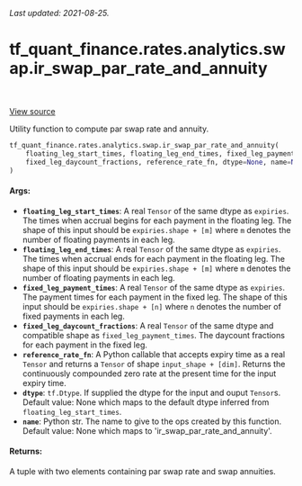 <!--
This file is generated by a tool. Do not edit directly.
For open-source contributions the docs will be updated automatically.
-->

*Last updated: 2021-08-25.*

<div itemscope itemtype="http://developers.google.com/ReferenceObject">
<meta itemprop="name" content="tf_quant_finance.rates.analytics.swap.ir_swap_par_rate_and_annuity" />
<meta itemprop="path" content="Stable" />
</div>

# tf_quant_finance.rates.analytics.swap.ir_swap_par_rate_and_annuity

<!-- Insert buttons and diff -->

<table class="tfo-notebook-buttons tfo-api" align="left">
</table>

<a target="_blank" href="https://github.com/google/tf-quant-finance/blob/master/tf_quant_finance/rates/analytics/swap.py">View source</a>



Utility function to compute par swap rate and annuity.

```python
tf_quant_finance.rates.analytics.swap.ir_swap_par_rate_and_annuity(
    floating_leg_start_times, floating_leg_end_times, fixed_leg_payment_times,
    fixed_leg_daycount_fractions, reference_rate_fn, dtype=None, name=None
)
```



<!-- Placeholder for "Used in" -->


#### Args:


* <b>`floating_leg_start_times`</b>: A real `Tensor` of the same dtype as `expiries`.
  The times when accrual begins for each payment in the floating leg. The
  shape of this input should be `expiries.shape + [m]` where `m` denotes the
  number of floating payments in each leg.
* <b>`floating_leg_end_times`</b>: A real `Tensor` of the same dtype as `expiries`. The
  times when accrual ends for each payment in the floating leg. The shape of
  this input should be `expiries.shape + [m]` where `m` denotes the number
  of floating payments in each leg.
* <b>`fixed_leg_payment_times`</b>: A real `Tensor` of the same dtype as `expiries`.
  The payment times for each payment in the fixed leg. The shape of this
  input should be `expiries.shape + [n]` where `n` denotes the number of
  fixed payments in each leg.
* <b>`fixed_leg_daycount_fractions`</b>: A real `Tensor` of the same dtype and
  compatible shape as `fixed_leg_payment_times`. The daycount fractions for
  each payment in the fixed leg.
* <b>`reference_rate_fn`</b>: A Python callable that accepts expiry time as a real
  `Tensor` and returns a `Tensor` of shape `input_shape + [dim]`. Returns
  the continuously compounded zero rate at the present time for the input
  expiry time.
* <b>`dtype`</b>: `tf.Dtype`. If supplied the dtype for the input and ouput `Tensor`s.
  Default value: None which maps to the default dtype inferred from
    `floating_leg_start_times`.
* <b>`name`</b>: Python str. The name to give to the ops created by this function.
  Default value: None which maps to 'ir_swap_par_rate_and_annuity'.


#### Returns:

A tuple with two elements containing par swap rate and swap annuities.
